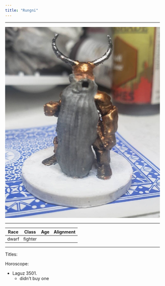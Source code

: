 ```yaml
---
title: "Rungni"
---
```

___
![ ](DNDTheSeekers/images/rungnipic.png)
___
|Race|Class|Age|Alignment|
|---|---|---|---|
|dwarf|fighter|||
___

Titles:


Horoscope: 
- Laguz 3501. 
	- didn't buy one
